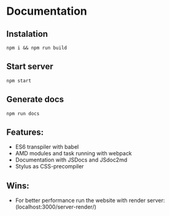 # Documentation

## Instalation
 `npm i && npm run build`

## Start server
  `npm start`

## Generate docs
  `npm run docs`

## Features:
 * ES6 transpiler with babel
 * AMD modules and task running with webpack
 * Documentation with JSDocs and JSdoc2md
 * Stylus as CSS-precompiler

## Wins:
  * For better performance run the website with render server: (localhost:3000/server-render/)
